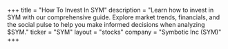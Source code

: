 +++
title = "How To Invest In SYM"
description = "Learn how to invest in SYM with our comprehensive guide. Explore market trends, financials, and the social pulse to help you make informed decisions when analyzing $SYM."
ticker = "SYM"
layout = "stocks"
company = "Symbotic Inc (SYM)"
+++


